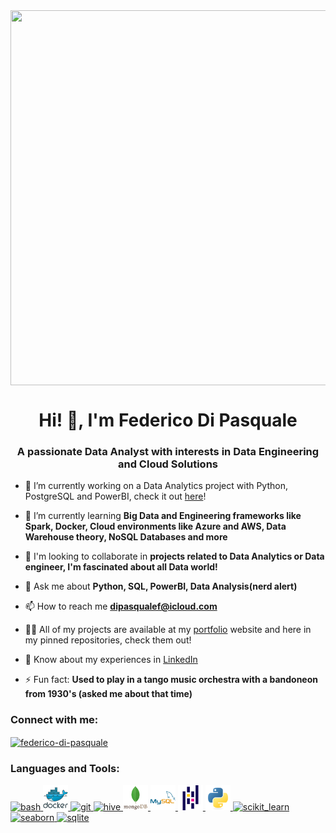 
<img align="center" width="800" height="600" src="https://github.com/FedeDipa91/FedeDipa91/assets/81366296/196e4845-dec2-4b3b-9197-c21aa2bb3467">


<h1 align="center">Hi! 👋, I'm Federico Di Pasquale</h1>
<h3 align="center">A passionate Data Analyst with interests in Data Engineering and Cloud Solutions</h3>


- 🔭 I’m currently working on a Data Analytics project with Python, PostgreSQL and PowerBI, check it out [here](https://github.com/FedeDipa91/BikeSharing/blob/main/README.md)! 

- 🌱 I’m currently learning  **Big Data and Engineering frameworks like Spark, Docker, Cloud environments like Azure and AWS, Data Warehouse theory, NoSQL Databases and more**

- 👯 I'm looking to collaborate in **projects related to Data Analytics or Data engineer, I'm fascinated about all Data world!**

- 💬 Ask me about **Python, SQL, PowerBI, Data Analysis(nerd alert)**

- 📫 How to reach me **dipasqualef@icloud.com**

- 👨‍💻 All of my projects are available at my [portfolio](https) website and here in my pinned repositories, check them out!

- 📄 Know about my experiences in [LinkedIn](https://www.linkedin.com/in/federico-di-pasquale/)

- ⚡ Fun fact: **Used to play in a tango music orchestra with a bandoneon from 1930's (asked me about that time)**

<h3 align="left">Connect with me:</h3>
<p align="left">
<a href="https://www.linkedin.com/in/federico-di-pasquale/" target="blank"><img align="center" src="https://raw.githubusercontent.com/rahuldkjain/github-profile-readme-generator/master/src/images/icons/Social/linked-in-alt.svg" alt="federico-di-pasquale" height="30" width="40" /></a>
</p>

<h3 align="left">Languages and Tools:</h3>
<p align="left"> <a href="https://www.gnu.org/software/bash/" target="_blank" rel="noreferrer"> <img src="https://www.vectorlogo.zone/logos/gnu_bash/gnu_bash-icon.svg" alt="bash" width="40" height="40"/> </a> <a href="https://www.docker.com/" target="_blank" rel="noreferrer"> <img src="https://raw.githubusercontent.com/devicons/devicon/master/icons/docker/docker-original-wordmark.svg" alt="docker" width="40" height="40"/> </a> <a href="https://git-scm.com/" target="_blank" rel="noreferrer"> <img src="https://www.vectorlogo.zone/logos/git-scm/git-scm-icon.svg" alt="git" width="40" height="40"/> </a> <a href="https://hive.apache.org/" target="_blank" rel="noreferrer"> <img src="https://www.vectorlogo.zone/logos/apache_hive/apache_hive-icon.svg" alt="hive" width="40" height="40"/> </a> <a href="https://www.mongodb.com/" target="_blank" rel="noreferrer"> <img src="https://raw.githubusercontent.com/devicons/devicon/master/icons/mongodb/mongodb-original-wordmark.svg" alt="mongodb" width="40" height="40"/> </a> <a href="https://www.mysql.com/" target="_blank" rel="noreferrer"> <img src="https://raw.githubusercontent.com/devicons/devicon/master/icons/mysql/mysql-original-wordmark.svg" alt="mysql" width="40" height="40"/> </a> <a href="https://pandas.pydata.org/" target="_blank" rel="noreferrer"> <img src="https://raw.githubusercontent.com/devicons/devicon/2ae2a900d2f041da66e950e4d48052658d850630/icons/pandas/pandas-original.svg" alt="pandas" width="40" height="40"/> </a> <a href="https://www.python.org" target="_blank" rel="noreferrer"> <img src="https://raw.githubusercontent.com/devicons/devicon/master/icons/python/python-original.svg" alt="python" width="40" height="40"/> </a> <a href="https://scikit-learn.org/" target="_blank" rel="noreferrer"> <img src="https://upload.wikimedia.org/wikipedia/commons/0/05/Scikit_learn_logo_small.svg" alt="scikit_learn" width="40" height="40"/> </a> <a href="https://seaborn.pydata.org/" target="_blank" rel="noreferrer"> <img src="https://seaborn.pydata.org/_images/logo-mark-lightbg.svg" alt="seaborn" width="40" height="40"/> </a> <a href="https://www.sqlite.org/" target="_blank" rel="noreferrer"> <img src="https://www.vectorlogo.zone/logos/sqlite/sqlite-icon.svg" alt="sqlite" width="40" height="40"/> </a> </p>

